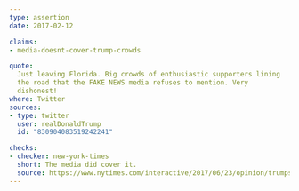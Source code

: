 ```yaml
---
type: assertion
date: 2017-02-12

claims:
- media-doesnt-cover-trump-crowds

quote:
  Just leaving Florida. Big crowds of enthusiastic supporters lining
  the road that the FAKE NEWS media refuses to mention. Very
  dishonest!
where: Twitter
sources:
- type: twitter
  user: realDonaldTrump
  id: "830904083519242241"

checks:
- checker: new-york-times
  short: The media did cover it.
  source: https://www.nytimes.com/interactive/2017/06/23/opinion/trumps-lies.html
---
```

